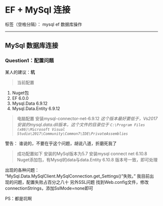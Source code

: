 ﻿# EF + MySql 连接

标签（空格分隔）： mysql ef 数据库操作

---
## MySql 数据库连接

### Question1：配置问题</h3>

某人的建议：**坑**
>当前配置
1. Nuget包
2. EF 6.0.0
3. Mysql.Data 6.9.12
4. Mysql.Data.Entity 6.9.12

>电脑配置
 安装mysql-connector-net-6.9.12
 *这个版本最好要低于，Vs2017安装的mysql.data.dll版本，这个文件的目录位于
 `C:\Program Files (x86)\Microsoft Visual Studio\2017\Community\Common7\IDE\PrivateAssemblies`*

警告： 谁说的，不要在乎这个问题，胡说八道，折磨死我了


> 成功配置如下
> 安装的MySql版本为5.7
> 安装mysql connect net 6.10.8
> Nuget添加包，有Mysql的data与data.Entity 6.10.8
版本号一致，即可处理


出现的各种问题：
“MySql.Data.MySqlClient.MySqlConnection.get_Settings()”失败。”
我目前出现的问题，配置失败占百分之八十
另外SSL问题
找到Web.config文件，修改connectionStrings，添加SslMode=none即可

PS：都是坑啊
